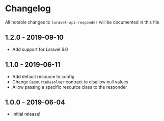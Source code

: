 # Changelog

All notable changes to `laravel-api-responder` will be documented in this file

## 1.2.0 - 2019-09-10

- Add support for Laravel 6.0

## 1.1.0 - 2019-06-11

- Add default resource to config
- Change `ResourceResolver` contract to disallow null values
- Allow passing a specific resource class to the responder

## 1.0.0 - 2019-06-04

- Initial release!
